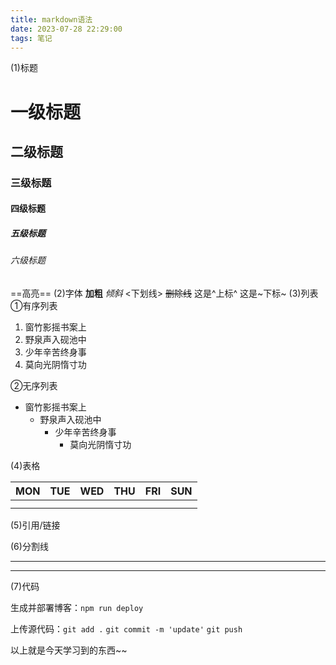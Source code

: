 ```yaml
---
title: markdown语法
date: 2023-07-28 22:29:00
tags: 笔记
---
```

(1)标题
# 一级标题
## 二级标题
### 三级标题
#### 四级标题
##### 五级标题
###### 六级标题
==高亮==
(2)字体
**加粗**
*倾斜*
<下划线>
~~删除线~~
这是^上标^
这是~下标~
(3)列表
①有序列表

1. 窗竹影摇书案上
2. 野泉声入砚池中
3. 少年辛苦终身事
4. 莫向光阴惰寸功

②无序列表

- 窗竹影摇书案上
  - 野泉声入砚池中
    - 少年辛苦终身事
      - 莫向光阴惰寸功 

 (4)表格

| MON  | TUE  | WED  | THU  | FRI  | SUN  |
| :--- | ---- | :--- | ---- | ---- | ---- |
|      |      |      |      |      |      |
|      |      |      |      |      |      |

(5)引用/链接
> [Typora学习教程]: https://www.bilibili.com/video/BV1R4411575c/?spm_id_from=333.999.0.0&amp;vd_source=14aeb69c51d9ed19399930b46e98dc5d
>
>

(6)分割线

----------
-------
(7)代码

生成并部署博客：`npm run deploy`

上传源代码：``git add .``
``git commit -m 'update'``
``git push``

以上就是今天学习到的东西~~
